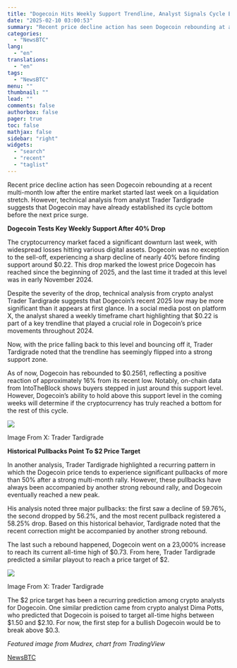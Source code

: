 ```yaml
---
title: "Dogecoin Hits Weekly Support Trendline, Analyst Signals Cycle Bottom Is In"
date: "2025-02-10 03:00:53"
summary: "Recent price decline action has seen Dogecoin rebounding at a recent multi-month low after the entire market started last week on a liquidation stretch. However, technical analysis from analyst Trader Tardigrade suggests that Dogecoin may have already established its cycle bottom before the next price surge.Dogecoin Tests Key Weekly Support..."
categories:
  - "NewsBTC"
lang:
  - "en"
translations:
  - "en"
tags:
  - "NewsBTC"
menu: ""
thumbnail: ""
lead: ""
comments: false
authorbox: false
pager: true
toc: false
mathjax: false
sidebar: "right"
widgets:
  - "search"
  - "recent"
  - "taglist"
---
```


Recent price decline action has seen Dogecoin rebounding at a recent multi-month low after the entire market started last week on a liquidation stretch. However, technical analysis from analyst Trader Tardigrade suggests that Dogecoin may have already established its cycle bottom before the next price surge.

****Dogecoin Tests Key Weekly Support After 40% Drop****

The cryptocurrency market faced a significant downturn last week, with widespread losses hitting various digital assets. Dogecoin was no exception to the sell-off, experiencing a sharp decline of nearly 40% before finding support around $0.22. This drop marked the lowest price Dogecoin has reached since the beginning of 2025, and the last time it traded at this level was in early November 2024.

Despite the severity of the drop, technical analysis from crypto analyst Trader Tardigrade suggests that Dogecoin’s recent 2025 low may be more significant than it appears at first glance. In a social media post on platform X, the analyst shared a weekly timeframe chart highlighting that $0.22 is part of a key trendline that played a crucial role in Dogecoin’s price movements throughout 2024.

Now, with the price falling back to this level and bouncing off it, Trader Tardigrade noted that the trendline has seemingly flipped into a strong support zone.

As of now, Dogecoin has rebounded to $0.2561, reflecting a positive reaction of approximately 16% from its recent low. Notably, on-chain data from IntoTheBlock shows buyers stepped in just around this support level. However, Dogecoin’s ability to hold above this support level in the coming weeks will determine if the cryptocurrency has truly reached a bottom for the rest of this cycle.

![](https://s3.tradingview.com/news/image/newsbtc:dd26f31bc094b-a927af11b4f23c132e407a566846522d-resized.jpeg)

Image From X: Trader Tardigrade

****Historical Pullbacks Point To $2 Price Target****

In another analysis, Trader Tardigrade highlighted a recurring pattern in which the Dogecoin price tends to experience significant pullbacks of more than 50% after a strong multi-month rally. However, these pullbacks have always been accompanied by another strong rebound rally, and Dogecoin eventually reached a new peak.

His analysis noted three major pullbacks: the first saw a decline of 59.76%, the second dropped by 56.2%, and the most recent pullback registered a 58.25% drop. Based on this historical behavior, Tardigrade noted that the recent correction might be accompanied by another strong rebound.

The last such a rebound happened, Dogecoin went on a 23,000% increase to reach its current all-time high of $0.73. From here, Trader Tardigrade predicted a similar playout to reach a price target of $2.

![](https://s3.tradingview.com/news/image/newsbtc:dd26f31bc094b-d370f8b92be49aadcd474426fb21861c-resized.jpeg)

Image From X: Trader Tardigrade

The $2 price target has been a recurring prediction among crypto analysts for Dogecoin. One similar prediction came from crypto analyst Dima Potts, who predicted that Dogecoin is poised to target all-time highs between $1.50 and $2.10. For now, the first step for a bullish Dogecoin would be to break above $0.3.

*Featured image from Mudrex, chart from TradingView*

[NewsBTC](https://www.tradingview.com/news/newsbtc:dd26f31bc094b:0-dogecoin-hits-weekly-support-trendline-analyst-signals-cycle-bottom-is-in/)
